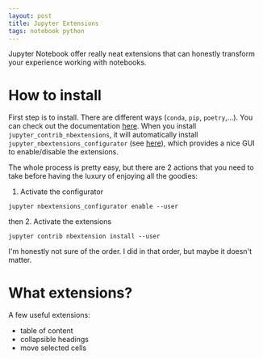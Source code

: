 ```yaml
---
layout: post
title: Jupyter Extensions
tags: notebook python
---
```


Jupyter Notebook offer really neat extensions that can honestly transform your
experience working with notebooks.

# How to install
First step is to install. There are different ways (`conda`, `pip`,
`poetry`,...). You can check out the documentation
[here](https://jupyter-contrib-nbextensions.readthedocs.io/en/latest/install.html).
When you install `jupyter_contrib_nbextensions`, it will automatically install
`jupyter_nbextensions_configurator` (see
[here](https://github.com/Jupyter-contrib/jupyter_nbextensions_configurator)),
which provides a nice GUI to enable/disable the extensions.

The whole process is pretty easy, but there are 2 actions that you need to take
before having the luxury of enjoying all the goodies:
1. Activate the configurator
```
jupyter nbextensions_configurator enable --user
```
then
2. Activate the extensions
```
jupyter contrib nbextension install --user
```
I'm honestly not sure of the order. I did in that order, but maybe it doesn't
matter.

# What extensions?
A few useful extensions:
* table of content
* collapsible headings
* move selected cells
